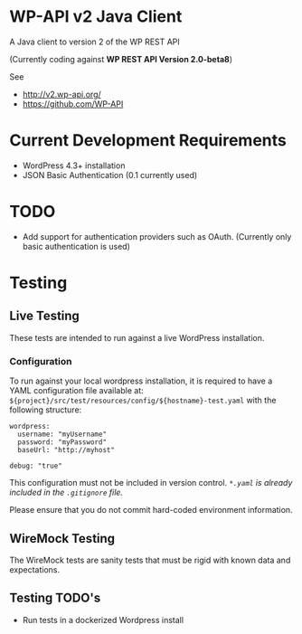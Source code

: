 # WP-API v2 Java Client

A Java client to version 2 of the WP REST API

(Currently coding against **WP REST API Version 2.0-beta8**)

See

* http://v2.wp-api.org/
* https://github.com/WP-API

# Current Development Requirements

* WordPress 4.3+ installation
* JSON Basic Authentication (0.1 currently used)

# TODO

* Add support for authentication providers such as OAuth. (Currently only basic authentication is used)

# Testing

## Live Testing

These tests are intended to run against a live WordPress installation.

### Configuration

To run against your local wordpress installation, it is required to have a YAML configuration file
available at: `${project}/src/test/resources/config/${hostname}-test.yaml` with the following structure:

    wordpress:
      username: "myUsername"
      password: "myPassword"
      baseUrl: "http://myhost"
    
    debug: "true"
    
This configuration must not be included in version control. _`*.yaml` is already included in the `.gitignore` file._

Please ensure that you do not commit hard-coded environment information.

## WireMock Testing

The WireMock tests are sanity tests that must be rigid with known data and expectations.

## Testing TODO's

* Run tests in a dockerized Wordpress install